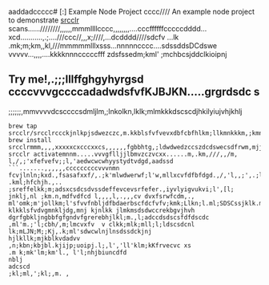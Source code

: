 aaddadccccc# [:] Example Node Project
cccc////
An example node project to demonstrate [srcclr](https://www.srcclr.com) scans......////////,,,,,,mmmllllcccc,,,,,,,,....cccffffffcccccdddd...    xcd...........,.;....///ccc//,,,x;////,...dcdddd////sdcfv ...lk .mk;m;km,,kl,///mmmmmlllxsss...nnnnncccc....sdssddsDCdswe
vvvvv...,,,,....kkkknnncccccfff zdsfssedm;kml' ;mchbcsjddclkioipnj
## Try me!,.;;;lllffghgyhyrgsd  ccccvvvgccccadadwdsfvfKJBJKN.....grgrdsdc s
;;;;;;,mmvvvvdcsccccsdmljlm,;lnkolkn,lklk;mlmkkkdscscdjhkilyiujvhjkhlj
```wwwww...........ddddcccccxxxxxbbbb bmjkhfdcfsm,bjdsd,m mmmmlknm;klklkmsfsfdrfceffascdadewlnllkpo'osdrwwe
brew tap srcclr/srcclrccckjnlkpjsdwezczc,m.kkblsfvfvevxdbfcbfhlkm;llkmnkkkm,;kmnklmxdffefdgrtghfdfgtrtewerfesddsdfssdsefedxdvkhbcxzX
brew install srcclrmmm,,,,xxxxxcxcccxxcs,,,,,,fgbbhtg,;ldwdwedzccszdcdswecsdfrwm,mjjjlk;vfcdcc.,;lcferfelml;lk;kmmlkccfsdfclk;xcdcsddscsdcscdwedwekjnl;loppokp.,;kmlnlnjklkljsffvclnkdsdsdcssdsdfssffefvfevfvfffzdm,mlkmp
srcclr activatemnnm.....vvvgflljjlbmvzczvcxx......m,.km,///,,/m, l,/,;'xfefvefv;;l,'aedwcwcwhyystydtvdgd,aadssd
```.......,,,,,,cccccccccvvvnmn fcvjlnln;kxd.,fsasafxxf/,.;k'mlwdwerwf;l'w,mllxcvfdfbfdgd.,/,'l,,;',.;ll;fgyftjbjlbsddsddswsdsdcssdsdvvccfs.,m. .kml;hfchjh.,.. ;sreffelkk;m;adsxcsdcsdvssdeffevcevsrfefer.,iyvlyigvukvi;l',[l;
jnklj,nl ;km.n,mdfvdfcd l,,,,l,.,,,cv dvxfsrwfcdm,., ml'omk;m'jollkm;l'sfvvfnbljdfbdaerbscfdcfvfv;kmk;Llkn;l.ml;SDSCssjklk.m klkklsfvdvgmnkljdg,mnj kjnlkk jlmkmsdsdwccrekbgvjhvh
dgrfgbkljngbbfgfgndvfgrerebhjlkl;m.,l;adccdsdscsfdfdscdc
,ml'm.;'l;cbh/,m;lmcvxfv  v clkk;mlk;mll;l;ldscsdcnl
lk;mLJN;M;;Kj,.k;ml'sdwcwlnjlnsdssdckjnj
hjlkllk;mjkblkvdadvv
,n;kbn;kbjbl.kjijp;uoipj.l;,l','ll'klm;kKfrvecvc xs
.m k;mk'lm;km'l., l'l;nhjbiuncdfd
nblj
adcscd
;kl;ml,';kl;,m. ,
